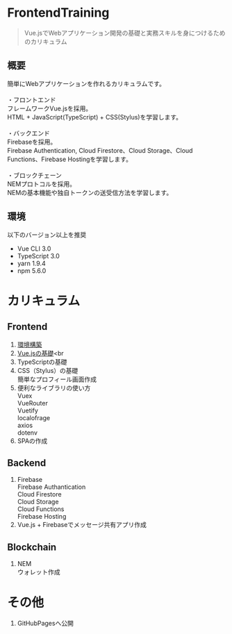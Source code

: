 # FrontendTraining

> Vue.jsでWebアプリケーション開発の基礎と実務スキルを身につけるためのカリキュラム

## 概要
簡単にWebアプリケーションを作れるカリキュラムです。<br><br>
・フロントエンド<br>
フレームワークVue.jsを採用。<br>
HTML + JavaScript(TypeScript) + CSS(Stylus)を学習します。<br><br>
・バックエンド<br>
Firebaseを採用。<br>
Firebase Authentication, Cloud Firestore、Cloud Storage、Cloud Functions、Firebase Hostingを学習します。<br><br>
・ブロックチェーン<br>
NEMプロトコルを採用。<br>
NEMの基本機能や独自トークンの送受信方法を学習します。<br>

## 環境
以下のバージョン以上を推奨
- Vue CLI 3.0
- TypeScript 3.0
- yarn 1.9.4
- npm 5.6.0

# カリキュラム
## Frontend
1. [環境構築](./frontend/environment/README.md)<br>
2. [Vue.jsの基礎](./frontend/vuejs/README.md)<br
3. TypeScriptの基礎<br>
4. CSS（Stylus）の基礎<br>
簡単なプロフィール画面作成<br>
5. 便利なライブラリの使い方<br>
Vuex<br>
VueRouter<br>
Vuetify<br>
localofrage<br>
axios<br>
dotenv<br>
6. SPAの作成<br>
   
## Backend
1. Firebase<br>
Firebase Authantication<br>
Cloud Firestore<br>
Cloud Storage<br>
Cloud Functions<br>
Firebase Hosting<br>
2. Vue.js + Firebaseでメッセージ共有アプリ作成<br>

## Blockchain
1. NEM<br>
ウォレット作成<br>

# その他
1. GitHubPagesへ公開<br>
